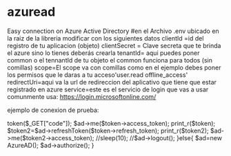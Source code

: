 # azuread
Easy connection on Azure Active Directory
#en el Archivo .env ubicado en la raiz de la libreria modificar con los siguientes datos
clientId =id del registro de tu aplicacion (objeto)
clientSecret = Clave secreta que te brinda el azure sino lo tienes deberás crearla
tenantId= aqui puedes poner common o el tennantId de tu objeto el common funciona para todos (sin comillas)
scope=El scope va con comillas como en el ejemplo debes poner los permisos que le daras a tu acceso'user.read offline_access' 
redirectUri=aqui va la url de redireccion del aplicativo que tiene que estar registrado en azure 
service=este es el servicio de login que vas a usar comunmente usa: https://login.microsoftonline.com/

ejemplo de conexion de prueba:

<?php
require_once realpath(__DIR__ . '/vendor/autoload.php');
use Maticorena\AzureAD\AzureAD;

if(isset($_GET["code"])){
    $ad=new AzureAD();
    $token=$ad->token($_GET["code"]);
    $ad->me($token->access_token);
    print_r($token);
    $token2=$ad->refreshToken($token->refresh_token);
    print_r($token2);
    $ad->me($token2->access_token);
    //sleep(10);
    //$ad->logout();
}else{
    $ad=new AzureAD();
    $ad->authorize();
}